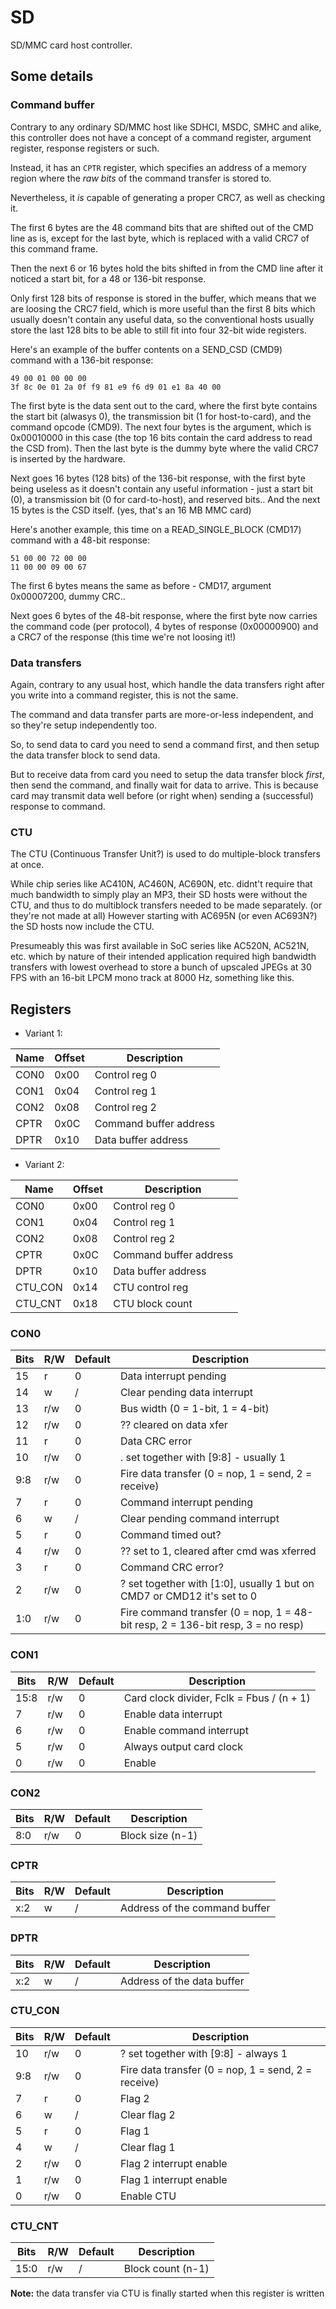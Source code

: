 # SD

SD/MMC card host controller.

## Some details

### Command buffer

Contrary to any ordinary SD/MMC host like SDHCI, MSDC, SMHC and alike, this controller does not
have a concept of a command register, argument register, response registers or such.

Instead, it has an `CPTR` register, which specifies an address of a memory region where the *raw bits*
of the command transfer is stored to.

Nevertheless, it *is* capable of generating a proper CRC7, as well as checking it.

The first 6 bytes are the 48 command bits that are shifted out of the CMD line as is,
except for the last byte, which is replaced with a valid CRC7 of this command frame.

Then the next 6 or 16 bytes hold the bits shifted in from the CMD line after it noticed a start bit,
for a 48 or 136-bit response.

Only first 128 bits of response is stored in the buffer, which means that we are loosing the CRC7 field, which is more useful than the first 8 bits which
usually doesn't contain any useful data, so the conventional hosts usually store the last 128 bits to be able to still fit into four 32-bit wide registers.

Here's an example of the buffer contents on a SEND_CSD (CMD9) command with a 136-bit response:
```
49 00 01 00 00 00
3f 8c 0e 01 2a 0f f9 81 e9 f6 d9 01 e1 8a 40 00
```

The first byte is the data sent out to the card, where the first byte contains the start bit (alwasys 0), the transmission bit (1 for host-to-card), and the command opcode (CMD9).
The next four bytes is the argument, which is 0x00010000 in this case (the top 16 bits contain the card address to read the CSD from).
Then the last byte is the dummy byte where the valid CRC7 is inserted by the hardware.

Next goes 16 bytes (128 bits) of the 136-bit response, with the first byte being useless as it doesn't contain any useful information - just a start bit (0),
a transmission bit (0 for card-to-host), and reserved bits.. And the next 15 bytes is the CSD itself. (yes, that's an 16 MB MMC card)

Here's another example, this time on a READ_SINGLE_BLOCK (CMD17) command with a 48-bit response:
```
51 00 00 72 00 00
11 00 00 09 00 67
```

The first 6 bytes means the same as before - CMD17, argument 0x00007200, dummy CRC..

Next goes 6 bytes of the 48-bit response, where the first byte now carries the command code (per protocol),
4 bytes of response (0x00000900) and a CRC7 of the response (this time we're not loosing it!)

### Data transfers

Again, contrary to any usual host, which handle the data transfers right after you write into a command register,
this is not the same.

The command and data transfer parts are more-or-less independent, and so they're setup independently too.

So, to send data to card you need to send a command first, and then setup the data transfer block to send data.

But to receive data from card you need to setup the data transfer block *first*, then send the command, and finally wait for data to arrive.
This is because card may transmit data well before (or right when) sending a (successful) response to command.

### CTU

The CTU (Continuous Transfer Unit?) is used to do multiple-block transfers at once.

While chip series like AC410N, AC460N, AC690N, etc. didnt't require that much bandwidth to simply play an MP3,
their SD hosts were without the CTU, and thus to do multiblock transfers needed to be made separately. (or they're not made at all)
However starting with AC695N (or even AC693N?) the SD hosts now include the CTU.

Presumeably this was first available in SoC series like AC520N, AC521N, etc.
which by nature of their intended application required high bandwidth transfers with lowest overhead
to store a bunch of upscaled JPEGs at 30 FPS with an 16-bit LPCM mono track at 8000 Hz, something like this.

## Registers

- Variant 1:

| Name     | Offset | Description                   |
|----------|--------|-------------------------------|
| CON0     | 0x00   | Control reg 0                 |
| CON1     | 0x04   | Control reg 1                 |
| CON2     | 0x08   | Control reg 2                 |
| CPTR     | 0x0C   | Command buffer address        |
| DPTR     | 0x10   | Data buffer address           |

- Variant 2:

| Name     | Offset | Description                   |
|----------|--------|-------------------------------|
| CON0     | 0x00   | Control reg 0                 |
| CON1     | 0x04   | Control reg 1                 |
| CON2     | 0x08   | Control reg 2                 |
| CPTR     | 0x0C   | Command buffer address        |
| DPTR     | 0x10   | Data buffer address           |
| CTU_CON  | 0x14   | CTU control reg               |
| CTU_CNT  | 0x18   | CTU block count               |

### CON0

| Bits  | R/W | Default | Description                                          |
|-------|-----|---------|------------------------------------------------------|
| 15    | r   | 0       | Data interrupt pending                               |
| 14    | w   | /       | Clear pending data interrupt                         |
| 13    | r/w | 0       | Bus width (0 = 1-bit, 1 = 4-bit)                     |
| 12    | r/w | 0       | ?? cleared on data xfer                              |
| 11    | r   | 0       | Data CRC error                                       |
| 10    | r/w | 0       | . set together with [9:8] - usually 1                |
| 9:8   | r/w | 0       | Fire data transfer (0 = nop, 1 = send, 2 = receive)  |
| 7     | r   | 0       | Command interrupt pending                            |
| 6     | w   | /       | Clear pending command interrupt                      |
| 5     | r   | 0       | Command timed out?                                   |
| 4     | r/w | 0       | ?? set to 1, cleared after cmd was xferred           |
| 3     | r   | 0       | Command CRC error?                                   |
| 2     | r/w | 0       | ? set together with [1:0], usually 1 but on CMD7 or CMD12 it's set to 0 |
| 1:0   | r/w | 0       | Fire command transfer (0 = nop, 1 = 48-bit resp, 2 = 136-bit resp, 3 = no resp) |

### CON1

| Bits  | R/W | Default | Description                                          |
|-------|-----|---------|------------------------------------------------------|
| 15:8  | r/w | 0       | Card clock divider, Fclk = Fbus / (n + 1)            |
| 7     | r/w | 0       | Enable data interrupt                                |
| 6     | r/w | 0       | Enable command interrupt                             |
| 5     | r/w | 0       | Always output card clock                             |
| 0     | r/w | 0       | Enable                                               |

### CON2

| Bits  | R/W | Default | Description                                          |
|-------|-----|---------|------------------------------------------------------|
| 8:0   | r/w | 0       | Block size (n-1)                                     |

### CPTR

| Bits  | R/W | Default | Description                                          |
|-------|-----|---------|------------------------------------------------------|
| x:2   | w   | /       | Address of the command buffer                        |

### DPTR

| Bits  | R/W | Default | Description                                          |
|-------|-----|---------|------------------------------------------------------|
| x:2   | w   | /       | Address of the data buffer                           |

### CTU_CON

| Bits  | R/W | Default | Description                                          |
|-------|-----|---------|------------------------------------------------------|
| 10    | r/w | 0       | ? set together with [9:8] - always 1                 |
| 9:8   | r/w | 0       | Fire data transfer (0 = nop, 1 = send, 2 = receive)  |
| 7     | r   | 0       | Flag 2                                               |
| 6     | w   | /       | Clear flag 2                                         |
| 5     | r   | 0       | Flag 1                                               |
| 4     | w   | /       | Clear flag 1                                         |
| 2     | r/w | 0       | Flag 2 interrupt enable                              |
| 1     | r/w | 0       | Flag 1 interrupt enable                              |
| 0     | r/w | 0       | Enable CTU                                           |

### CTU_CNT

| Bits  | R/W | Default | Description                                          |
|-------|-----|---------|------------------------------------------------------|
| 15:0  | r/w | /       | Block count (n-1)                                    |

**Note:** the data transfer via CTU is finally started when this register is written
